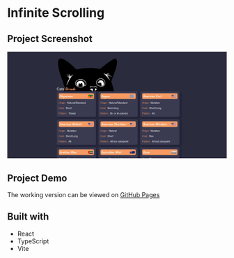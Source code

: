 # Infinite Scrolling

## Project Screenshot
![](public/screen.gif)
## Project Demo

The working version can be viewed on [GitHub Pages](https://yomche.github.io/cats-breeds/)

## Built with
- React
- TypeScript
- Vite
